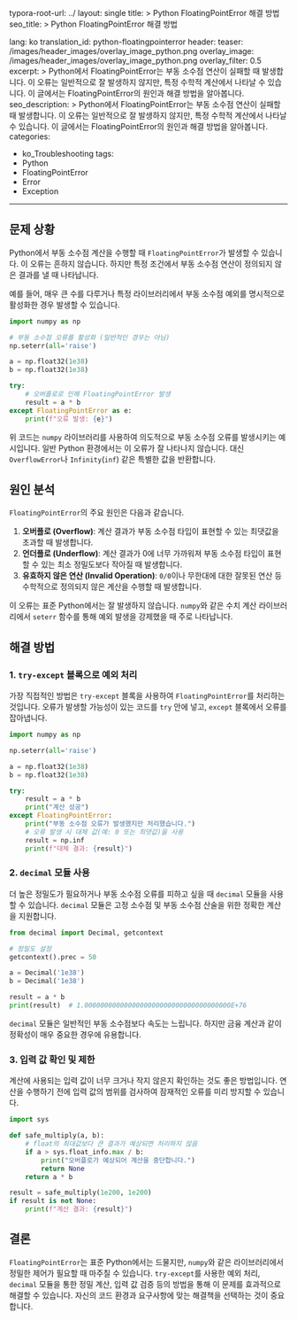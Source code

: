 typora-root-url: ../
layout: single
title: >
    Python FloatingPointError 해결 방법
seo_title: >
    Python FloatingPointError 해결 방법

lang: ko
translation_id: python-floatingpointerror
header:
   teaser: /images/header_images/overlay_image_python.png
   overlay_image: /images/header_images/overlay_image_python.png
   overlay_filter: 0.5
excerpt: >
    Python에서 FloatingPointError는 부동 소수점 연산이 실패할 때 발생합니다. 이 오류는 일반적으로 잘 발생하지 않지만, 특정 수학적 계산에서 나타날 수 있습니다. 이 글에서는 FloatingPointError의 원인과 해결 방법을 알아봅니다.
seo_description: >
    Python에서 FloatingPointError는 부동 소수점 연산이 실패할 때 발생합니다. 이 오류는 일반적으로 잘 발생하지 않지만, 특정 수학적 계산에서 나타날 수 있습니다. 이 글에서는 FloatingPointError의 원인과 해결 방법을 알아봅니다.
categories:
  - ko_Troubleshooting
tags:
  - Python
  - FloatingPointError
  - Error
  - Exception
---

## 문제 상황

Python에서 부동 소수점 계산을 수행할 때 `FloatingPointError`가 발생할 수 있습니다.
이 오류는 흔하지 않습니다.
하지만 특정 조건에서 부동 소수점 연산이 정의되지 않은 결과를 낼 때 나타납니다.

예를 들어, 매우 큰 수를 다루거나 특정 라이브러리에서 부동 소수점 예외를 명시적으로 활성화한 경우 발생할 수 있습니다.

```python
import numpy as np

# 부동 소수점 오류를 활성화 (일반적인 경우는 아님)
np.seterr(all='raise')

a = np.float32(1e38)
b = np.float32(1e38)

try:
    # 오버플로로 인해 FloatingPointError 발생
    result = a * b
except FloatingPointError as e:
    print(f"오류 발생: {e}")
```

위 코드는 `numpy` 라이브러리를 사용하여 의도적으로 부동 소수점 오류를 발생시키는 예시입니다.
일반 Python 환경에서는 이 오류가 잘 나타나지 않습니다.
대신 `OverflowError`나 `Infinity`(`inf`) 같은 특별한 값을 반환합니다.

## 원인 분석

`FloatingPointError`의 주요 원인은 다음과 같습니다.

1.  **오버플로 (Overflow)**: 계산 결과가 부동 소수점 타입이 표현할 수 있는 최댓값을 초과할 때 발생합니다.
2.  **언더플로 (Underflow)**: 계산 결과가 0에 너무 가까워져 부동 소수점 타입이 표현할 수 있는 최소 정밀도보다 작아질 때 발생합니다.
3.  **유효하지 않은 연산 (Invalid Operation)**: `0/0`이나 무한대에 대한 잘못된 연산 등 수학적으로 정의되지 않은 계산을 수행할 때 발생합니다.

이 오류는 표준 Python에서는 잘 발생하지 않습니다.
`numpy`와 같은 수치 계산 라이브러리에서 `seterr` 함수를 통해 예외 발생을 강제했을 때 주로 나타납니다.

## 해결 방법

### 1. `try-except` 블록으로 예외 처리

가장 직접적인 방법은 `try-except` 블록을 사용하여 `FloatingPointError`를 처리하는 것입니다.
오류가 발생할 가능성이 있는 코드를 `try` 안에 넣고, `except` 블록에서 오류를 잡아냅니다.

```python
import numpy as np

np.seterr(all='raise')

a = np.float32(1e38)
b = np.float32(1e38)

try:
    result = a * b
    print("계산 성공")
except FloatingPointError:
    print("부동 소수점 오류가 발생했지만 처리했습니다.")
    # 오류 발생 시 대체 값(예: 0 또는 최댓값)을 사용
    result = np.inf
    print(f"대체 결과: {result}")
```

### 2. `decimal` 모듈 사용

더 높은 정밀도가 필요하거나 부동 소수점 오류를 피하고 싶을 때 `decimal` 모듈을 사용할 수 있습니다.
`decimal` 모듈은 고정 소수점 및 부동 소수점 산술을 위한 정확한 계산을 지원합니다.

```python
from decimal import Decimal, getcontext

# 정밀도 설정
getcontext().prec = 50

a = Decimal('1e38')
b = Decimal('1e38')

result = a * b
print(result)  # 1.0000000000000000000000000000000000000E+76
```

`decimal` 모듈은 일반적인 부동 소수점보다 속도는 느립니다.
하지만 금융 계산과 같이 정확성이 매우 중요한 경우에 유용합니다.

### 3. 입력 값 확인 및 제한

계산에 사용되는 입력 값이 너무 크거나 작지 않은지 확인하는 것도 좋은 방법입니다.
연산을 수행하기 전에 입력 값의 범위를 검사하여 잠재적인 오류를 미리 방지할 수 있습니다.

```python
import sys

def safe_multiply(a, b):
    # float의 최대값보다 큰 결과가 예상되면 처리하지 않음
    if a > sys.float_info.max / b:
        print("오버플로가 예상되어 계산을 중단합니다.")
        return None
    return a * b

result = safe_multiply(1e200, 1e200)
if result is not None:
    print(f"계산 결과: {result}")
```

## 결론

`FloatingPointError`는 표준 Python에서는 드물지만, `numpy`와 같은 라이브러리에서 정밀한 제어가 필요할 때 마주칠 수 있습니다.
`try-except`를 사용한 예외 처리, `decimal` 모듈을 통한 정밀 계산, 입력 값 검증 등의 방법을 통해 이 문제를 효과적으로 해결할 수 있습니다.
자신의 코드 환경과 요구사항에 맞는 해결책을 선택하는 것이 중요합니다.

